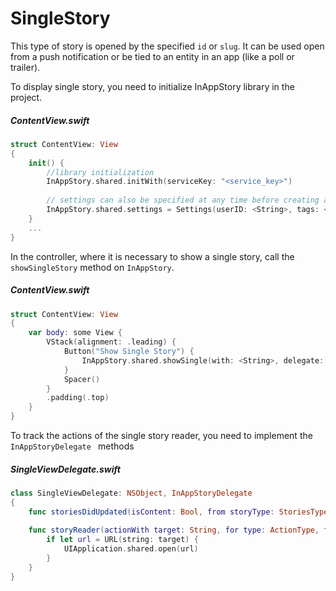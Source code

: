 # SingleStory

This type of story is opened by the specified `id` or `slug`. It can be used open from a push notification or be tied to an entity in an app (like a poll or trailer).

To display single story, you need to initialize InAppStory library in the project.

##### ContentView.swift
```swift
struct ContentView: View
{
    init() {
        //library initialization
        InAppStory.shared.initWith(serviceKey: "<service_key>")
        
        // settings can also be specified at any time before creating a StoryViewSUI or calling individual stories
        InAppStory.shared.settings = Settings(userID: <String>, tags: <Array<String>>)
    }
    ...
}
```

In the controller, where it is necessary to show a single story, call the `showSingleStory` method on `InAppStory`.

##### ContentView.swift
```swift
struct ContentView: View
{
    var body: some View {
        VStack(alignment: .leading) {
            Button("Show Single Story") {
                InAppStory.shared.showSingle(with: <String>, delegate: SingleViewDelegate()) {}
            }
            Spacer()
        }
        .padding(.top)
    }
}
```

To track the actions of the single story reader, you need to implement the `InAppStoryDelegate ` methods

##### SingleViewDelegate.swift

```swift 
class SingleViewDelegate: NSObject, InAppStoryDelegate
{
    func storiesDidUpdated(isContent: Bool, from storyType: StoriesType) {}
    
    func storyReader(actionWith target: String, for type: ActionType, from storyType: StoriesType) {
        if let url = URL(string: target) {
            UIApplication.shared.open(url)
        }
    }
}

```